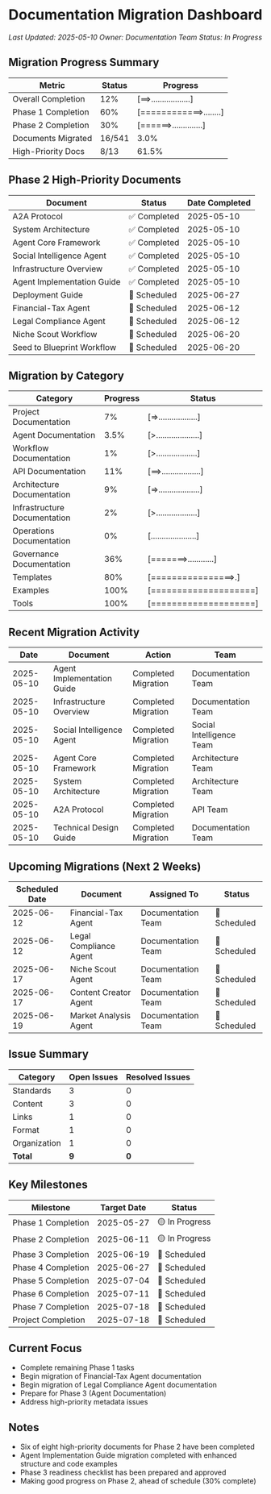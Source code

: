# Documentation Migration Dashboard

*Last Updated: 2025-05-10*
*Owner: Documentation Team*
*Status: In Progress*

## Migration Progress Summary

| Metric | Status | Progress |
|--------|--------|----------|
| Overall Completion | 12% | [==>..................] |
| Phase 1 Completion | 60% | [============>........] |
| Phase 2 Completion | 30% | [======>..............] |
| Documents Migrated | 16/541 | 3.0% |
| High-Priority Docs | 8/13 | 61.5% |

## Phase 2 High-Priority Documents

| Document | Status | Date Completed |
|----------|--------|----------------|
| A2A Protocol | ✅ Completed | 2025-05-10 |
| System Architecture | ✅ Completed | 2025-05-10 |
| Agent Core Framework | ✅ Completed | 2025-05-10 |
| Social Intelligence Agent | ✅ Completed | 2025-05-10 |
| Infrastructure Overview | ✅ Completed | 2025-05-10 |
| Agent Implementation Guide | ✅ Completed | 2025-05-10 |
| Deployment Guide | 🔄 Scheduled | 2025-06-27 |
| Financial-Tax Agent | 🔄 Scheduled | 2025-06-12 |
| Legal Compliance Agent | 🔄 Scheduled | 2025-06-12 |
| Niche Scout Workflow | 🔄 Scheduled | 2025-06-20 |
| Seed to Blueprint Workflow | 🔄 Scheduled | 2025-06-20 |

## Migration by Category

| Category | Progress | Status |
|----------|----------|--------|
| Project Documentation | 7% | [=>..................] |
| Agent Documentation | 3.5% | [>....................] |
| Workflow Documentation | 1% | [>...................] |
| API Documentation | 11% | [==>..................] |
| Architecture Documentation | 9% | [=>...................] |
| Infrastructure Documentation | 2% | [>...................] |
| Operations Documentation | 0% | [.....................] |
| Governance Documentation | 36% | [=======>............] |
| Templates | 80% | [================>.] |
| Examples | 100% | [====================] |
| Tools | 100% | [====================] |

## Recent Migration Activity

| Date | Document | Action | Team |
|------|----------|--------|------|
| 2025-05-10 | Agent Implementation Guide | Completed Migration | Documentation Team |
| 2025-05-10 | Infrastructure Overview | Completed Migration | Documentation Team |
| 2025-05-10 | Social Intelligence Agent | Completed Migration | Social Intelligence Team |
| 2025-05-10 | Agent Core Framework | Completed Migration | Architecture Team |
| 2025-05-10 | System Architecture | Completed Migration | Architecture Team |
| 2025-05-10 | A2A Protocol | Completed Migration | API Team |
| 2025-05-10 | Technical Design Guide | Completed Migration | Documentation Team |

## Upcoming Migrations (Next 2 Weeks)

| Scheduled Date | Document | Assigned To | Status |
|----------------|----------|------------|--------|
| 2025-06-12 | Financial-Tax Agent | Documentation Team | 🔄 Scheduled |
| 2025-06-12 | Legal Compliance Agent | Documentation Team | 🔄 Scheduled |
| 2025-06-17 | Niche Scout Agent | Documentation Team | 🔄 Scheduled |
| 2025-06-17 | Content Creator Agent | Documentation Team | 🔄 Scheduled |
| 2025-06-19 | Market Analysis Agent | Documentation Team | 🔄 Scheduled |

## Issue Summary

| Category | Open Issues | Resolved Issues |
|----------|-------------|----------------|
| Standards | 3 | 0 |
| Content | 3 | 0 |
| Links | 1 | 0 |
| Format | 1 | 0 |
| Organization | 1 | 0 |
| **Total** | **9** | **0** |

## Key Milestones

| Milestone | Target Date | Status |
|-----------|------------|--------|
| Phase 1 Completion | 2025-05-27 | 🟡 In Progress |
| Phase 2 Completion | 2025-06-11 | 🟡 In Progress |
| Phase 3 Completion | 2025-06-19 | 🔄 Scheduled |
| Phase 4 Completion | 2025-06-27 | 🔄 Scheduled |
| Phase 5 Completion | 2025-07-04 | 🔄 Scheduled |
| Phase 6 Completion | 2025-07-11 | 🔄 Scheduled |
| Phase 7 Completion | 2025-07-18 | 🔄 Scheduled |
| Project Completion | 2025-07-18 | 🔄 Scheduled |

## Current Focus

- Complete remaining Phase 1 tasks
- Begin migration of Financial-Tax Agent documentation
- Begin migration of Legal Compliance Agent documentation
- Prepare for Phase 3 (Agent Documentation)
- Address high-priority metadata issues

## Notes

- Six of eight high-priority documents for Phase 2 have been completed
- Agent Implementation Guide migration completed with enhanced structure and code examples
- Phase 3 readiness checklist has been prepared and approved
- Making good progress on Phase 2, ahead of schedule (30% complete)
